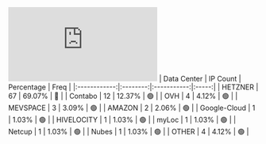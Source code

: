 ![Diagramm](https://github.com/obajay/StateSync-snapshots/blob/main/Projects/Ojo/1/README.md)
| Data Center | IP Count | Percentage | Freq |
|:------------:|:--------:|:-----------:|:-----:|
| HETZNER | 67 | 69.07% | 🔴 |
| Contabo | 12 | 12.37% | 🟢 |
| OVH | 4 | 4.12% | 🟢 |
| MEVSPACE | 3 | 3.09% | 🟢 |
| AMAZON | 2 | 2.06% | 🟢 |
| Google-Cloud | 1 | 1.03% | 🟢 |
| HIVELOCITY | 1 | 1.03% | 🟢 |
| myLoc | 1 | 1.03% | 🟢 |
| Netcup | 1 | 1.03% | 🟢 |
| Nubes | 1 | 1.03% | 🟢 |
| OTHER | 4 | 4.12% | 🟢 |